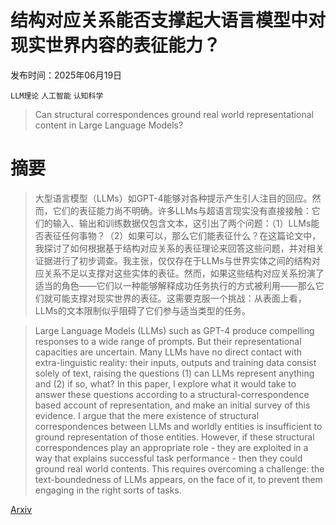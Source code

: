 # 结构对应关系能否支撑起大语言模型中对现实世界内容的表征能力？

发布时间：2025年06月19日

`LLM理论` `人工智能` `认知科学`

> Can structural correspondences ground real world representational content in Large Language Models?

# 摘要

> 大型语言模型（LLMs）如GPT-4能够对各种提示产生引人注目的回应。然而，它们的表征能力尚不明确。许多LLMs与超语言现实没有直接接触：它们的输入、输出和训练数据仅包含文本，这引出了两个问题：（1）LLMs能否表征任何事物？（2）如果可以，那么它们能表征什么？在这篇论文中，我探讨了如何根据基于结构对应关系的表征理论来回答这些问题，并对相关证据进行了初步调查。我主张，仅仅存在于LLMs与世界实体之间的结构对应关系不足以支撑对这些实体的表征。然而，如果这些结构对应关系扮演了适当的角色——它们以一种能够解释成功任务执行的方式被利用——那么它们就可能支撑对现实世界的表征。这需要克服一个挑战：从表面上看，LLMs的文本限制似乎阻碍了它们参与适当类型的任务。

> Large Language Models (LLMs) such as GPT-4 produce compelling responses to a wide range of prompts. But their representational capacities are uncertain. Many LLMs have no direct contact with extra-linguistic reality: their inputs, outputs and training data consist solely of text, raising the questions (1) can LLMs represent anything and (2) if so, what? In this paper, I explore what it would take to answer these questions according to a structural-correspondence based account of representation, and make an initial survey of this evidence. I argue that the mere existence of structural correspondences between LLMs and worldly entities is insufficient to ground representation of those entities. However, if these structural correspondences play an appropriate role - they are exploited in a way that explains successful task performance - then they could ground real world contents. This requires overcoming a challenge: the text-boundedness of LLMs appears, on the face of it, to prevent them engaging in the right sorts of tasks.

[Arxiv](https://arxiv.org/abs/2506.16370)